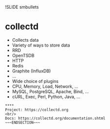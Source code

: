 !SLIDE smbullets
# collectd

* Collects data 
* Variety of ways to store data
 * RRD
 * OpenTSDB
 * HTTP 
 * Redis
 * Graphite (InfluxDB)
 * ...
* Wide choice of plugins
 * CPU, Memory, Load, Network, ...
 * MySQL, PostgreSQL, Apache, Bind, ...
 * cURL, Exec, Perl, Python, Java, ...

~~~SECTION:handouts~~~
****
Project: https://collectd.org
<br/>
Docs: https://collectd.org/documentation.shtml
~~~ENDSECTION~~~
